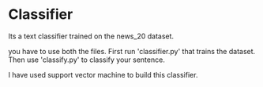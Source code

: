 # Classifier
Its a text classifier trained on the news_20 dataset. 

you have to use both the files. First run 'classifier.py' that trains the dataset. Then use 'classify.py' to classify your sentence.

I have used support vector machine to build this classifier.
